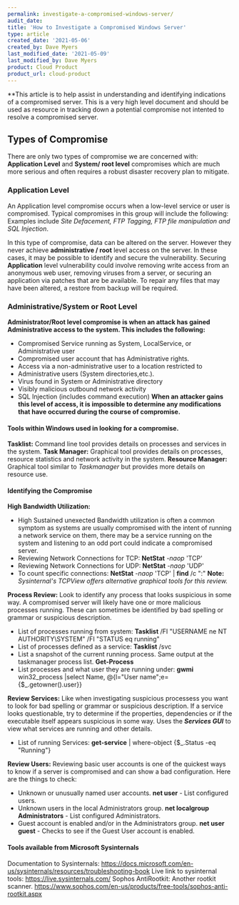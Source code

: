 ```yaml
---
permalink: investigate-a-compromised-windows-server/
audit_date:
title: 'How to Investigate a Compromised Windows Server'
type: article
created_date: '2021-05-06'
created_by: Dave Myers
last_modified_date: '2021-05-09'
last_modified_by: Dave Myers
product: Cloud Product
product_url: cloud-product
---
```



**This article is to help assist in understanding and identifying indications of a compromised server. This is a very high level document and should be used as resource in tracking down a potential compromise not intented to resolve a compromised server.

## Types of Compromise
There are only two types of compromise we are concerned with: **Application Level** and **System/ root level** compromises which are much more serious and often requires a robust disaster recovery plan to mitigate. 

### Application Level
An Application level compromise occurs when a low-level service or user is compromised. Typical compromises in this group will include the following:
Examples include *Site Defacement, FTP Tagging, FTP file manipulation and SQL Injection*.

In this type of compromise, data can be altered on the server. However they never achieve **administrative / root** level access on the server. In these cases, it may be possible to identify and secure the vulnerability. Securing **Application** level vulnerability could involve removing write access from an anonymous web user, removing viruses from a server, or securing an application via patches that are be available. To repair any files that may have been altered, a restore from backup will be required.

### Administrative/System or Root Level

**Administrator/Root level compromise is when an attack has gained Administrative access to the system. This includes the following:**

- Compromised Service running as System, LocalService, or Administrative user 
- Compromised user account that has Administrative rights.
- Access via a non-administrative user to a location restricted to 
- Administrative users (System directories,etc.).
- Virus found in System or Administrative directory
- Visibly malicious outbound network activity
- SQL Injection (includes command execution)
**When an attacker gains this level of access, it is impossible to determine any modifications that have occurred during the course of compromise.**

#### Tools within Windows used in looking for a compromise.
**Tasklist:** Command line tool provides details on processes and services in the system.
**Task Manager:** Graphical tool provides details on processes, resource statistics and network activity in the system.
**Resource Manager:** Graphical tool similar to *Taskmanager* but provides more details on resource use.

#### Identifying the Compromise
**High Bandwidth Utilization:**
- High Sustained unexected Bandwidth utilization is often a common symptom as systems are usually compromised with the intent of running a network service on them, there may be a service running on the system and listening to an odd port could indicate a compromised server.
- Reviewing Network Connections for TCP: 
**NetStat** *-naop* 'TCP'
- Reviewing Network Connections for UDP: 
**NetStat** *-naop* 'UDP'
- To count specific connections: 
**NetStat** *-naop* 'TCP' |  **find** /c ":<port>"
**Note:** *Sysinternal's TCPView offers alternative graphical tools for this review.* 

**Process Review:**
Look to identify any process that looks suspicious in some way. A compromised server will likely have one or more malicious processes running. These can sometimes be identified by bad spelling or grammar or suspicious description. 

- List of processes running from system:
 **Tasklist** /FI "USERNAME ne NT AUTHORITY\SYSTEM" /FI "STATUS eq running" 
- List of processes defined as a service:
 **Tasklist** /svc 
- List a snapshot of the current running process. Same output at the taskmanager process list.
**Get-Process**
- List processes and what user they are running under:
**gwmi** win32_process |select Name, @{l="User name";e={$_.getowner().user}}

**Review Services:**
Like when investigating suspicious processess you want to look for bad spelling or grammar or suspicious description.  If a service looks questionable, try to determine if the properties, dependencies or if the executable itself appears suspicious in some way. Uses the ***Services GUI*** to view what services are running and other details.

- List of running Services:
**get-service** | where-object {$_.Status -eq "Running"}

**Review Users:**
Reviewing basic user accounts is one of the quickest ways to know if a server is compromised and can show a bad configuration. Here are the things to check:
- Unknown or unusually named user accounts.
**net user** - List configured users.
- Unknown users in the local Administrators group.
**net localgroup Administrators** - List configured Administrators.
- Guest account is enabled and/or in the Administrators group.
**net user guest** - Checks to see if the Guest User account is enabled.

#### Tools available from Microsoft Sysinternals
Documentation to Sysinternals:
https://docs.microsoft.com/en-us/sysinternals/resources/troubleshooting-book
Live link to sysinternal tools:
https://live.sysinternals.com/
Sophos AntiRootkit: Another rootkit scanner.
https://www.sophos.com/en-us/products/free-tools/sophos-anti-rootkit.aspx
